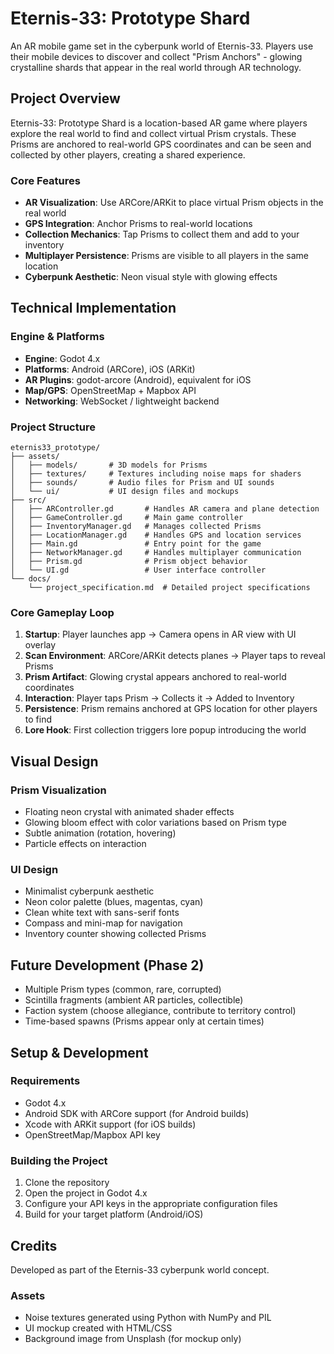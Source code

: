 # Eternis-33: Prototype Shard

An AR mobile game set in the cyberpunk world of Eternis-33. Players use their mobile devices to discover and collect "Prism Anchors" - glowing crystalline shards that appear in the real world through AR technology.

## Project Overview

Eternis-33: Prototype Shard is a location-based AR game where players explore the real world to find and collect virtual Prism crystals. These Prisms are anchored to real-world GPS coordinates and can be seen and collected by other players, creating a shared experience.

### Core Features

- **AR Visualization**: Use ARCore/ARKit to place virtual Prism objects in the real world
- **GPS Integration**: Anchor Prisms to real-world locations
- **Collection Mechanics**: Tap Prisms to collect them and add to your inventory
- **Multiplayer Persistence**: Prisms are visible to all players in the same location
- **Cyberpunk Aesthetic**: Neon visual style with glowing effects

## Technical Implementation

### Engine & Platforms

- **Engine**: Godot 4.x
- **Platforms**: Android (ARCore), iOS (ARKit)
- **AR Plugins**: godot-arcore (Android), equivalent for iOS
- **Map/GPS**: OpenStreetMap + Mapbox API
- **Networking**: WebSocket / lightweight backend

### Project Structure

```
eternis33_prototype/
├── assets/
│   ├── models/       # 3D models for Prisms
│   ├── textures/     # Textures including noise maps for shaders
│   ├── sounds/       # Audio files for Prism and UI sounds
│   └── ui/           # UI design files and mockups
├── src/
│   ├── ARController.gd       # Handles AR camera and plane detection
│   ├── GameController.gd     # Main game controller
│   ├── InventoryManager.gd   # Manages collected Prisms
│   ├── LocationManager.gd    # Handles GPS and location services
│   ├── Main.gd               # Entry point for the game
│   ├── NetworkManager.gd     # Handles multiplayer communication
│   ├── Prism.gd              # Prism object behavior
│   └── UI.gd                 # User interface controller
└── docs/
    └── project_specification.md  # Detailed project specifications
```

### Core Gameplay Loop

1. **Startup**: Player launches app → Camera opens in AR view with UI overlay
2. **Scan Environment**: ARCore/ARKit detects planes → Player taps to reveal Prisms
3. **Prism Artifact**: Glowing crystal appears anchored to real-world coordinates
4. **Interaction**: Player taps Prism → Collects it → Added to Inventory
5. **Persistence**: Prism remains anchored at GPS location for other players to find
6. **Lore Hook**: First collection triggers lore popup introducing the world

## Visual Design

### Prism Visualization

- Floating neon crystal with animated shader effects
- Glowing bloom effect with color variations based on Prism type
- Subtle animation (rotation, hovering)
- Particle effects on interaction

### UI Design

- Minimalist cyberpunk aesthetic
- Neon color palette (blues, magentas, cyan)
- Clean white text with sans-serif fonts
- Compass and mini-map for navigation
- Inventory counter showing collected Prisms

## Future Development (Phase 2)

- Multiple Prism types (common, rare, corrupted)
- Scintilla fragments (ambient AR particles, collectible)
- Faction system (choose allegiance, contribute to territory control)
- Time-based spawns (Prisms appear only at certain times)

## Setup & Development

### Requirements

- Godot 4.x
- Android SDK with ARCore support (for Android builds)
- Xcode with ARKit support (for iOS builds)
- OpenStreetMap/Mapbox API key

### Building the Project

1. Clone the repository
2. Open the project in Godot 4.x
3. Configure your API keys in the appropriate configuration files
4. Build for your target platform (Android/iOS)

## Credits

Developed as part of the Eternis-33 cyberpunk world concept.

### Assets

- Noise textures generated using Python with NumPy and PIL
- UI mockup created with HTML/CSS
- Background image from Unsplash (for mockup only)
